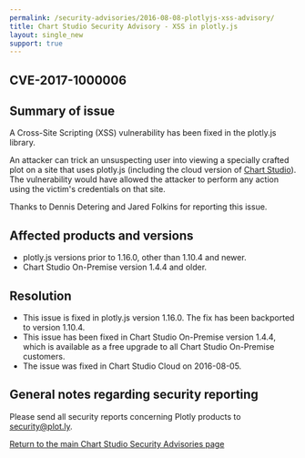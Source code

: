 ```yaml
---
permalink: /security-advisories/2016-08-08-plotlyjs-xss-advisory/
title: Chart Studio Security Advisory - XSS in plotly.js
layout: single_new
support: true
---
```


## CVE-2017-1000006

## Summary of issue

A Cross-Site Scripting (XSS) vulnerability has been fixed in the plotly.js library.

An attacker can trick an unsuspecting user into viewing a specially crafted plot on a site that uses plotly.js (including the cloud version
of [Chart Studio](https://plot.ly)).  The vulnerability would have allowed the attacker to perform any action using the victim's
credentials on that site.

Thanks to Dennis Detering and Jared Folkins for reporting this issue.

## Affected products and versions

* plotly.js versions prior to 1.16.0, other than 1.10.4 and newer.
* Chart Studio On-Premise version 1.4.4 and older.

## Resolution

* This issue is fixed in plotly.js version 1.16.0.  The fix has been backported to version 1.10.4.
* This issue has been fixed in Chart Studio On-Premise version 1.4.4, which is available as a free upgrade to all Chart Studio
On-Premise customers.
* The issue was fixed in Chart Studio Cloud on 2016-08-05.

## General notes regarding security reporting

Please send all security reports concerning Plotly products to [security@plot.ly](mailto:security@plot.ly).

[Return to the main Chart Studio Security Advisories page](http://help.plot.ly/security-advisories/)
